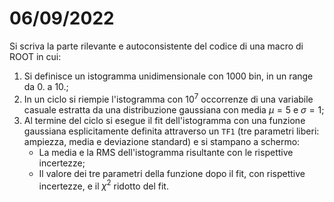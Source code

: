 # 06/09/2022

Si scriva la parte rilevante e autoconsistente del codice di una macro di ROOT in cui:

1. Si definisce un istogramma unidimensionale con 1000 bin, in un range da 0. a 10.;
2. In un ciclo si riempie l'istogramma con $10 ^ 7$ occorrenze di una variabile casuale estratta da una distribuzione gaussiana con media $\mu = 5$ e $\sigma = 1$;
3. Al termine del ciclo si esegue il fit dell'istogramma con una funzione gaussiana esplicitamente definita attraverso un `TF1` (tre parametri liberi: ampiezza, media e deviazione standard) e si stampano a schermo:
    - La media e la RMS dell'istogramma risultante con le rispettive incertezze;
    - Il valore dei tre parametri della funzione dopo il fit, con rispettive incertezze, e il $\chi ^ 2$ ridotto del fit.
